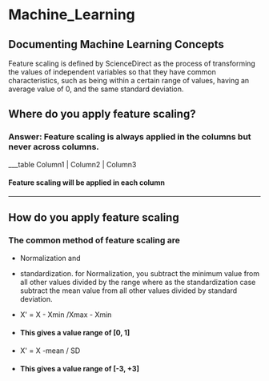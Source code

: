 # Machine_Learning
## Documenting Machine Learning Concepts
Feature scaling is defined by ScienceDirect as the process of transforming the values of independent variables so that they have common characteristics, such as being within a certain range of values, having an average value of 0, and the same standard deviation.

## Where do you apply feature scaling?
### Answer: Feature scaling is always applied in the columns but never across columns.
___table
Column1 | Column2 | Column3

#### Feature scaling will be applied in each column
___

## How do you apply feature scaling
### The common method of feature scaling are 
- Normalization and
- standardization.
for Normalization, you subtract the minimum value from all other values divided by the range where as the standardization case subtract the mean value from all other values divided by standard deviation.

- X' = X - Xmin /Xmax - Xmin
- #### This gives a value range of [0, 1]

- X' = X -mean / SD
- #### This gives a value range of [-3, +3]
